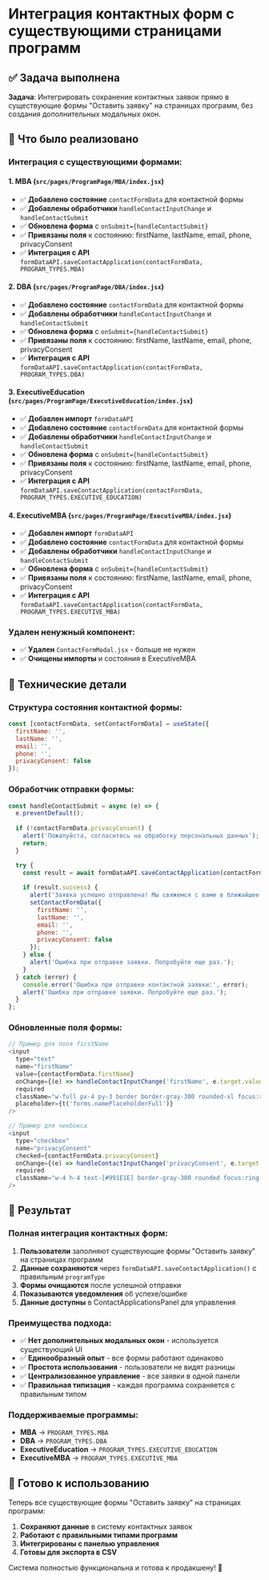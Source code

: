 # Интеграция контактных форм с существующими страницами программ

## ✅ Задача выполнена

**Задача**: Интегрировать сохранение контактных заявок прямо в существующие формы "Оставить заявку" на страницах программ, без создания дополнительных модальных окон.

## 🚀 Что было реализовано

### **Интеграция с существующими формами**:

#### **1. MBA** (`src/pages/ProgramPage/MBA/index.jsx`)
- ✅ **Добавлено состояние** `contactFormData` для контактной формы
- ✅ **Добавлены обработчики** `handleContactInputChange` и `handleContactSubmit`
- ✅ **Обновлена форма** с `onSubmit={handleContactSubmit}`
- ✅ **Привязаны поля** к состоянию: firstName, lastName, email, phone, privacyConsent
- ✅ **Интеграция с API** `formDataAPI.saveContactApplication(contactFormData, PROGRAM_TYPES.MBA)`

#### **2. DBA** (`src/pages/ProgramPage/DBA/index.jsx`)
- ✅ **Добавлено состояние** `contactFormData` для контактной формы
- ✅ **Добавлены обработчики** `handleContactInputChange` и `handleContactSubmit`
- ✅ **Обновлена форма** с `onSubmit={handleContactSubmit}`
- ✅ **Привязаны поля** к состоянию: firstName, lastName, email, phone, privacyConsent
- ✅ **Интеграция с API** `formDataAPI.saveContactApplication(contactFormData, PROGRAM_TYPES.DBA)`

#### **3. ExecutiveEducation** (`src/pages/ProgramPage/ExecutiveEducation/index.jsx`)
- ✅ **Добавлен импорт** `formDataAPI`
- ✅ **Добавлено состояние** `contactFormData` для контактной формы
- ✅ **Добавлены обработчики** `handleContactInputChange` и `handleContactSubmit`
- ✅ **Обновлена форма** с `onSubmit={handleContactSubmit}`
- ✅ **Привязаны поля** к состоянию: firstName, lastName, email, phone, privacyConsent
- ✅ **Интеграция с API** `formDataAPI.saveContactApplication(contactFormData, PROGRAM_TYPES.EXECUTIVE_EDUCATION)`

#### **4. ExecutiveMBA** (`src/pages/ProgramPage/ExecutiveMBA/index.jsx`)
- ✅ **Добавлен импорт** `formDataAPI`
- ✅ **Добавлено состояние** `contactFormData` для контактной формы
- ✅ **Добавлены обработчики** `handleContactInputChange` и `handleContactSubmit`
- ✅ **Обновлена форма** с `onSubmit={handleContactSubmit}`
- ✅ **Привязаны поля** к состоянию: firstName, lastName, email, phone, privacyConsent
- ✅ **Интеграция с API** `formDataAPI.saveContactApplication(contactFormData, PROGRAM_TYPES.EXECUTIVE_MBA)`

### **Удален ненужный компонент**:
- ✅ **Удален** `ContactFormModal.jsx` - больше не нужен
- ✅ **Очищены импорты** и состояния в ExecutiveMBA

## 🔧 Технические детали

### **Структура состояния контактной формы**:
```javascript
const [contactFormData, setContactFormData] = useState({
  firstName: '',
  lastName: '',
  email: '',
  phone: '',
  privacyConsent: false
});
```

### **Обработчик отправки формы**:
```javascript
const handleContactSubmit = async (e) => {
  e.preventDefault();
  
  if (!contactFormData.privacyConsent) {
    alert('Пожалуйста, согласитесь на обработку персональных данных');
    return;
  }

  try {
    const result = await formDataAPI.saveContactApplication(contactFormData, PROGRAM_TYPES.PROGRAM_NAME);
    
    if (result.success) {
      alert('Заявка успешно отправлена! Мы свяжемся с вами в ближайшее время.');
      setContactFormData({
        firstName: '',
        lastName: '',
        email: '',
        phone: '',
        privacyConsent: false
      });
    } else {
      alert('Ошибка при отправке заявки. Попробуйте еще раз.');
    }
  } catch (error) {
    console.error('Ошибка при отправке контактной заявки:', error);
    alert('Ошибка при отправке заявки. Попробуйте еще раз.');
  }
};
```

### **Обновленные поля формы**:
```javascript
// Пример для поля firstName
<input
  type="text"
  name="firstName"
  value={contactFormData.firstName}
  onChange={(e) => handleContactInputChange('firstName', e.target.value)}
  required
  className="w-full px-4 py-3 border border-gray-300 rounded-xl focus:ring-2 focus:ring-[#991E1E] focus:border-transparent outline-none transition-all"
  placeholder={t('forms.namePlaceholderFull')}
/>

// Пример для чекбокса
<input
  type="checkbox"
  name="privacyConsent"
  checked={contactFormData.privacyConsent}
  onChange={(e) => handleContactInputChange('privacyConsent', e.target.checked)}
  required
  className="w-4 h-4 text-[#991E1E] border-gray-300 rounded focus:ring-[#991E1E]"
/>
```

## 🎯 Результат

### **Полная интеграция контактных форм**:

1. **Пользователи** заполняют существующие формы "Оставить заявку" на страницах программ
2. **Данные сохраняются** через `formDataAPI.saveContactApplication()` с правильным `programType`
3. **Формы очищаются** после успешной отправки
4. **Показываются уведомления** об успехе/ошибке
5. **Данные доступны** в ContactApplicationsPanel для управления

### **Преимущества подхода**:

- ✅ **Нет дополнительных модальных окон** - используется существующий UI
- ✅ **Единообразный опыт** - все формы работают одинаково
- ✅ **Простота использования** - пользователи не видят разницы
- ✅ **Централизованное управление** - все заявки в одной панели
- ✅ **Правильная типизация** - каждая программа сохраняется с правильным типом

### **Поддерживаемые программы**:
- **MBA** → `PROGRAM_TYPES.MBA`
- **DBA** → `PROGRAM_TYPES.DBA`
- **ExecutiveEducation** → `PROGRAM_TYPES.EXECUTIVE_EDUCATION`
- **ExecutiveMBA** → `PROGRAM_TYPES.EXECUTIVE_MBA`

## 🚀 Готово к использованию

Теперь все существующие формы "Оставить заявку" на страницах программ:
1. **Сохраняют данные** в систему контактных заявок
2. **Работают с правильными типами программ**
3. **Интегрированы с панелью управления**
4. **Готовы для экспорта в CSV**

Система полностью функциональна и готова к продакшену! 🎉
